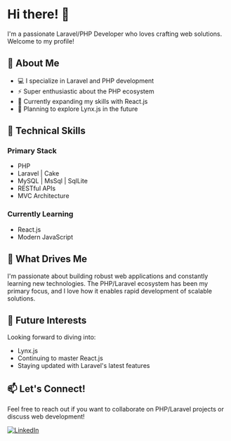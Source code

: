 # Hi there! 👋

I'm a passionate Laravel/PHP Developer who loves crafting web solutions. Welcome to my profile!

## 🚀 About Me

- 💻 I specialize in Laravel and PHP development
- ⚡ Super enthusiastic about the PHP ecosystem
- 🌱 Currently expanding my skills with React.js
- 🔭 Planning to explore Lynx.js in the future

## 💪 Technical Skills

### Primary Stack
- PHP
- Laravel | Cake 
- MySQL | MsSql | SqlLite
- RESTful APIs
- MVC Architecture

### Currently Learning
- React.js
- Modern JavaScript

## 🌟 What Drives Me

I'm passionate about building robust web applications and constantly learning new technologies. The PHP/Laravel ecosystem has been my primary focus, and I love how it enables rapid development of scalable solutions.

## 🔮 Future Interests

Looking forward to diving into:
- Lynx.js
- Continuing to master React.js
- Staying updated with Laravel's latest features

## 📫 Let's Connect!

Feel free to reach out if you want to collaborate on PHP/Laravel projects or discuss web development!

[![LinkedIn](https://img.shields.io/badge/LinkedIn-0077B5?style=for-the-badge&logo=linkedin&logoColor=white)](https://www.linkedin.com/in/abd-el-rahman-abboud-208921250/)
